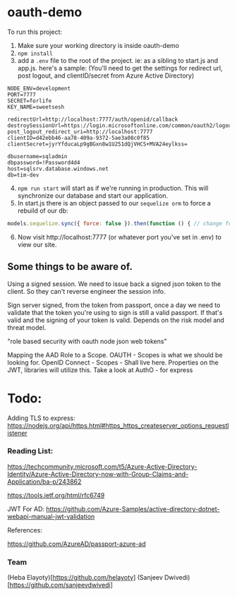# oauth-demo

To run this project: 
1. Make sure your working directory is inside oauth-demo
2. `npm install` 
3. add a `.env` file to the root of the project. ie: as a sibling to start.js and app.js. here's a sample: 
(You'll need to get the settings for redirect url, post logout, and clientID/secret from Azure Active Directory)
```
NODE_ENV=development
PORT=7777
SECRET=forlife
KEY_NAME=sweetsesh

redirectUrl=http://localhost:7777/auth/openid/callback
destroySessionUrl=https://login.microsoftonline.com/common/oauth2/logout?post_logout_redirect_uri=http://localhost:7777
clientID=d42ebb46-aa78-409a-9372-5ae3a08c0f85
clientSecret=jyrYfducaLp9gBGxn8w1U251dQjVHCS+MVA24eylkss=

dbusername=sqladmin
dbpassword=!Password4d4
host=sqlsrv.database.windows.net
db=tim-dev
```
4. `npm run start` will start as if we're running in production. This will synchronize our database and start our application.
5. In start.js there is an object passed to our `sequelize orm` to force a rebuild of our db: 
```JavaScript
models.sequelize.sync({ force: false }).then(function () { // change force to true to rebuild db 
```
6. Now visit http://localhost:7777 (or whatever port you've set in .env) to view our site. 


## Some things to be aware of. 

Using a signed session. 
We need to issue back a signed json token to the client. 
So they can't reverse engineer the session info. 

Sign server signed, from the token from passport, once a day we need to validate that the token you're using to sign is still a valid passport.
If that's valid and the signing of your token is valid. 
Depends on the risk model and threat model. 

"role based security with oauth node json web tokens" 

Mapping the AAD Role to a Scope. 
OAUTH - Scopes is what we should be looking for. 
OpenID Connect - Scopes - Shall live here. Properties on the JWT, libraries will utilize this. 
Take a look at AuthO - for express 


# Todo: 

Adding TLS to express: https://nodejs.org/api/https.html#https_https_createserver_options_requestlistener 


### Reading List:

https://techcommunity.microsoft.com/t5/Azure-Active-Directory-Identity/Azure-Active-Directory-now-with-Group-Claims-and-Application/ba-p/243862

https://tools.ietf.org/html/rfc6749 

JWT For AD: https://github.com/Azure-Samples/active-directory-dotnet-webapi-manual-jwt-validation 

References: 

https://github.com/AzureAD/passport-azure-ad 

### Team
(Heba Elayoty)[https://github.com/helayoty]
(Sanjeev Dwivedi)[https://github.com/sanjeevdwivedi]


